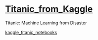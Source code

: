# [Titanic_from_Kaggle](https://kaggle-kr.tistory.com/17?category=868316)
Titanic: Machine Learning from Disaster


[kaggle_titanic_notebooks](https://www.kaggle.com/jerrykim91/titanic-from-kaggle-jerrykim91)